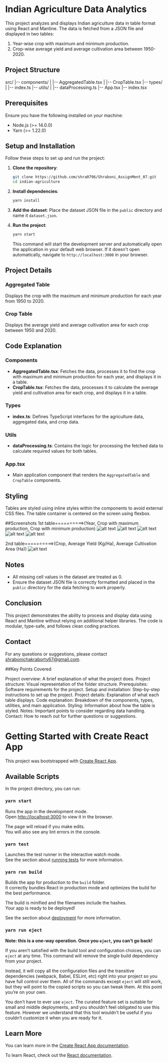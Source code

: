 # Indian Agriculture Data Analytics

This project analyzes and displays Indian agriculture data in table format using React and Mantine. The data is fetched from a JSON file and displayed in two tables:
1. Year-wise crop with maximum and minimum production.
2. Crop-wise average yield and average cultivation area between 1950-2020.

## Project Structure
src/
|-- components/
| |-- AggregatedTable.tsx
| |-- CropTable.tsx
|-- types/
| |-- index.ts
|-- utils/
| |-- dataProcessing.ts
|-- App.tsx
|-- index.tsx


## Prerequisites

Ensure you have the following installed on your machine:
- Node.js (>= 14.0.0)
- Yarn (>= 1.22.0)

## Setup and Installation

Follow these steps to set up and run the project:

1. **Clone the repository**:
    ```sh
    git clone https://github.com/shra0796/Shraboni_AssignMent_07.git
    cd indian-agriculture
    ```

2. **Install dependencies**:
    ```sh
    yarn install
    ```

3. **Add the dataset**:
   Place the dataset JSON file in the `public` directory and name it `dataset.json`.

4. **Run the project**:
    ```sh
    yarn start
    ```

   This command will start the development server and automatically open the application in your default web browser. If it doesn't open automatically, navigate to `http://localhost:3000` in your browser.

## Project Details

### Aggregated Table
Displays the crop with the maximum and minimum production for each year from 1950 to 2020.

### Crop Table
Displays the average yield and average cultivation area for each crop between 1950 and 2020.

## Code Explanation

### Components

- **AggregatedTable.tsx**: Fetches the data, processes it to find the crop with maximum and minimum production for each year, and displays it in a table.
- **CropTable.tsx**: Fetches the data, processes it to calculate the average yield and cultivation area for each crop, and displays it in a table.

### Types

- **index.ts**: Defines TypeScript interfaces for the agriculture data, aggregated data, and crop data.

### Utils

- **dataProcessing.ts**: Contains the logic for processing the fetched data to calculate required values for both tables.

### App.tsx

- Main application component that renders the `AggregatedTable` and `CropTable` components.

## Styling

Tables are styled using inline styles within the components to avoid external CSS files. The table container is centered on the screen using flexbox.

##Screenshots
1st table==========>(Year, Crop with maximum production, Crop with minimum production)
![alt text](<Screenshot 2024-05-23 013616-1.png>)
![alt text](<Screenshot 2024-05-23 014321-1.png>)
![alt text](<Screenshot 2024-05-23 014346.png>)
![alt text](<Screenshot 2024-05-23 014408.png>)
![alt text](<Screenshot 2024-05-23 014429.png>)

2nd table==========>(Crop, Average Yield (Kg/Ha), Average Cultivation Area (Ha))
![alt text](<Screenshot 2024-05-23 014154.png>)

## Notes

- All missing cell values in the dataset are treated as 0.
- Ensure the dataset JSON file is correctly formatted and placed in the `public` directory for the data fetching to work properly.

## Conclusion

This project demonstrates the ability to process and display data using React and Mantine without relying on additional helper libraries. The code is modular, type-safe, and follows clean coding practices.

## Contact

For any questions or suggestions, please contact [shrabonichakraborty67@gmail.com](mailto:shrabonichakraborty67@gmail.com).

##Key Points Covered

Project overview: A brief explanation of what the project does.
Project structure: Visual representation of the folder structure.
Prerequisites: Software requirements for the project.
Setup and installation: Step-by-step instructions to set up the project.
Project details: Explanation of what each table displays.
Code explanation: Breakdown of the components, types, utilities, and main application.
Styling: Information about how the table is styled.
Notes: Important points to consider regarding data handling.
Contact: How to reach out for further questions or suggestions.

# Getting Started with Create React App

This project was bootstrapped with [Create React App](https://github.com/facebook/create-react-app).

## Available Scripts

In the project directory, you can run:

### `yarn start`

Runs the app in the development mode.\
Open [http://localhost:3000](http://localhost:3000) to view it in the browser.

The page will reload if you make edits.\
You will also see any lint errors in the console.

### `yarn test`

Launches the test runner in the interactive watch mode.\
See the section about [running tests](https://facebook.github.io/create-react-app/docs/running-tests) for more information.

### `yarn run build`

Builds the app for production to the `build` folder.\
It correctly bundles React in production mode and optimizes the build for the best performance.

The build is minified and the filenames include the hashes.\
Your app is ready to be deployed!

See the section about [deployment](https://facebook.github.io/create-react-app/docs/deployment) for more information.

### `yarn run eject`

**Note: this is a one-way operation. Once you `eject`, you can’t go back!**

If you aren’t satisfied with the build tool and configuration choices, you can `eject` at any time. This command will remove the single build dependency from your project.

Instead, it will copy all the configuration files and the transitive dependencies (webpack, Babel, ESLint, etc) right into your project so you have full control over them. All of the commands except `eject` will still work, but they will point to the copied scripts so you can tweak them. At this point you’re on your own.

You don’t have to ever use `eject`. The curated feature set is suitable for small and middle deployments, and you shouldn’t feel obligated to use this feature. However we understand that this tool wouldn’t be useful if you couldn’t customize it when you are ready for it.

## Learn More

You can learn more in the [Create React App documentation](https://facebook.github.io/create-react-app/docs/getting-started).

To learn React, check out the [React documentation](https://reactjs.org/).
